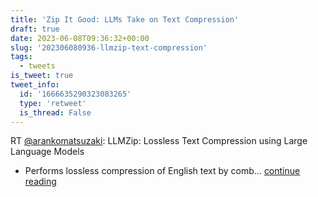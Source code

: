 ```yaml
---
title: 'Zip It Good: LLMs Take on Text Compression'
draft: true
date: 2023-06-08T09:36:32+00:00
slug: '202306080936-llmzip-text-compression'
tags:
  - tweets
is_tweet: true
tweet_info:
  id: '1666635290323083265'
  type: 'retweet'
  is_thread: False
---
```




RT [@arankomatsuzaki](https://x.com/arankomatsuzaki): LLMZip: Lossless Text Compression using Large Language Models

- Performs lossless compression of English text by comb… [continue reading](https://x.com/sytelus/status/1666635290323083265)

